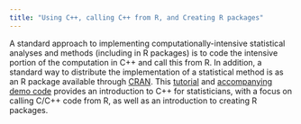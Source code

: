 ```yaml
---
title: "Using C++, calling C++ from R, and Creating R packages"
---
```

A standard approach to implementing computationally-intensive
statistical analyses and methods (including in R packages) is to code
the intensive portion of the computation in C++ and call this from R. In
addition, a standard way to distribute the implementation of a
statistical method is as an R package available through
[CRAN](http://www.cran.r-project.org). This
[tutorial](https://www.stat.berkeley.edu/~scf/paciorek-cppWorkshop.pdf)
and [accompanying demo
code](https://www.stat.berkeley.edu/~scf/paciorek-cppWorkshopCode.zip)
provides an introduction to C++ for statisticians, with a focus on
calling C/C++ code from R, as well as an introduction to creating R
packages.
